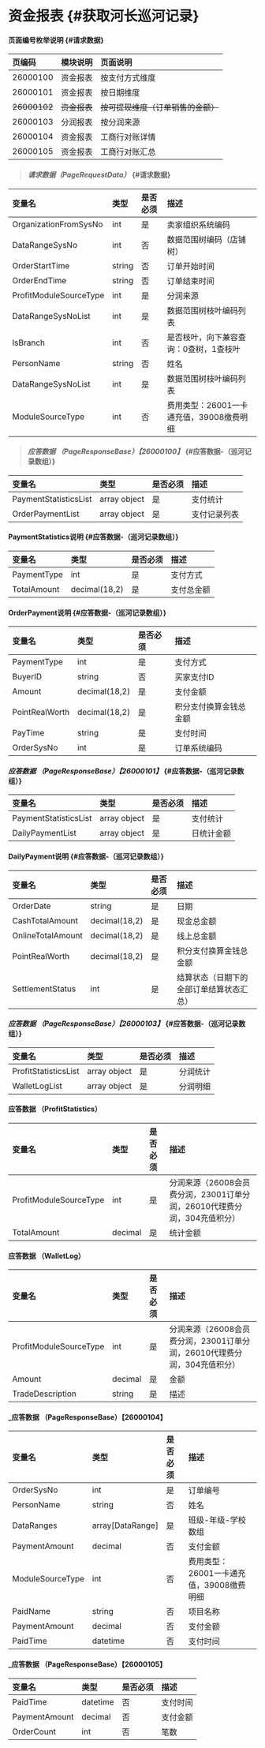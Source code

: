 # 资金报表 {#获取河长巡河记录}

#### 页面编号枚举说明 {#请求数据}

| 页编码 | 模块说明 | 页面说明 |
| :--- | :--- | :--- |
| 26000100 | 资金报表 | 按支付方式维度 |
| 26000101 | 资金报表 | 按日期维度 |
| ~~26000102~~ | ~~资金报表~~ | ~~按可提现维度（订单销售的金额）~~ |
| 26000103 | 分润报表 | 按分润来源 |
| 26000104 | 资金报表 | 工商行对账详情 |
| 26000105 | 资金报表 | 工商行对账汇总 |


> #### _请求数据（PageRequestData）_ {#请求数据}

| 变量名 | 类型 | 是否必须 | 描述 |
| :--- | :--- | :--- | :--- |
| OrganizationFromSysNo | int | 是 | 卖家组织系统编码 |
| DataRangeSysNo | int | 否 | 数据范围树编码（店铺树） |
| OrderStartTime | string | 否 | 订单开始时间 |
| OrderEndTime | string | 否 | 订单结束时间 |
| ProfitModuleSourceType | int | 是 | 分润来源 |
| DataRangeSysNoList | int | 是 | 数据范围树枝叶编码列表 |
| IsBranch | int | 否 | 是否枝叶，向下兼容查询：0查树，1查枝叶 |
| PersonName| string | 否 |姓名 |
| DataRangeSysNoList | int | 是 | 数据范围树枝叶编码列表 |
| ModuleSourceType| int | 否 | 费用类型：26001一卡通充值，39008缴费明细|


> #### _应答数据 （PageResponseBase）【26000100】_ {#应答数据-（巡河记录数组）}

| 变量名 | 类型 | 是否必须 | 描述 |
| :--- | :--- | :--- | :--- |
| PaymentStatisticsList | array object | 是 | 支付统计 |
| OrderPaymentList | array object | 是 | 支付记录列表 |

#### PaymentStatistics说明 {#应答数据-（巡河记录数组）}

| 变量名 | 类型 | 是否必须 | 描述 |
| :--- | :--- | :--- | :--- |
| PaymentType | int | 是 | 支付方式 |
| TotalAmount | decimal\(18,2\) | 是 | 支付总金额 |

#### OrderPayment说明 {#应答数据-（巡河记录数组）}

| 变量名 | 类型 | 是否必须 | 描述 |
| :--- | :--- | :--- | :--- |
| PaymentType | int | 是 | 支付方式 |
| BuyerID | string | 否 | 买家支付ID |
| Amount | decimal\(18,2\) | 是 | 支付金额 |
| PointRealWorth| decimal\(18,2\) | 是 | 积分支付换算金钱总金额 |
| PayTime | string | 是 | 支付时间 |
| OrderSysNo | int | 是 | 订单系统编码 |

#### _应答数据 （PageResponseBase）【26000101】_ {#应答数据-（巡河记录数组）}

| 变量名 | 类型 | 是否必须 | 描述 |
| :--- | :--- | :--- | :--- |
| PaymentStatisticsList | array object | 是 | 支付统计 |
| DailyPaymentList | array object | 是 | 日统计金额 |

#### DailyPayment说明 {#应答数据-（巡河记录数组）}

| 变量名 | 类型 | 是否必须 | 描述 |
| :--- | :--- | :--- | :--- |
| OrderDate | string | 是 | 日期 |
| CashTotalAmount | decimal\(18,2\) | 是 | 现金总金额 |
| OnlineTotalAmount | decimal\(18,2\) | 是 | 线上总金额 |
| PointRealWorth| decimal\(18,2\) | 是 | 积分支付换算金钱总金额 |
| SettlementStatus | int | 是 | 结算状态（日期下的全部订单结算状态汇总） |

#### _应答数据 （PageResponseBase）【26000103】_ {#应答数据-（巡河记录数组）}

| 变量名 | 类型 | 是否必须 | 描述 |
| :--- | :--- | :--- | :--- |
| ProfitStatisticsList | array object | 是 | 分润统计 |
| WalletLogList | array object | 是 | 分润明细 |

#### 应答数据 （ProfitStatistics）
| 变量名 | 类型 | 是否必须 | 描述 |
| :--- | :--- | :--- | :--- |
| ProfitModuleSourceType | int | 是 | 分润来源（26008会员费分润，23001订单分润，26010代理费分润，304充值积分） |
| TotalAmount| decimal | 是 | 统计金额 |

#### 应答数据 （WalletLog）
| 变量名 | 类型 | 是否必须 | 描述 |
| :--- | :--- | :--- | :--- |
| ProfitModuleSourceType | int | 是 | 分润来源（26008会员费分润，23001订单分润，26010代理费分润，304充值积分） |
| Amount | decimal | 是 | 金额 |
| TradeDescription| string| 是 | 描述 |


#### _应答数据 （PageResponseBase）【26000104】
| 变量名 | 类型 | 是否必须 | 描述 |
| :--- | :--- | :--- | :--- |
| OrderSysNo| int | 是 | 订单编号 |
| PersonName| string | 否 |姓名 |
| DataRanges| array[DataRange]| 是 | 班级-年级-学校数组 |
| PaymentAmount| decimal| 否 |支付金额 |
| ModuleSourceType| int | 否 | 费用类型：26001一卡通充值，39008缴费明细|
| PaidName| string | 否 |项目名称 |
| PaymentAmount| decimal| 否 |支付金额 |
| PaidTime| datetime| 否 |支付时间 |

#### _应答数据 （PageResponseBase）【26000105】

| 变量名 | 类型 | 是否必须 | 描述 |
| :--- | :--- | :--- | :--- |
| PaidTime| datetime| 否 |支付时间 |
| PaymentAmount| decimal| 否 |支付金额 |
| OrderCount| int| 否 |笔数 |
